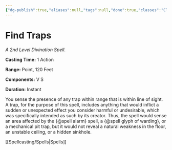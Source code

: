 ```yaml
---
{"dg-publish":true,"aliases":null,"tags":null,"done":true,"classes":"Cleric, Druid, Ranger,","spellLevel":2,"school":"Divination","source":"PHB","permalink":"/spells/find-traps/","dgHomeLink":false,"dgPassFrontmatter":true}
---
```


# Find Traps
*A 2nd Level Divination Spell.*

**Casting Time:** 1 Action

**Range:** Point, 120 Feet

**Components:** V S 

**Duration:** Instant

You sense the presence of any trap within range that is within line of sight. A trap, for the purpose of this spell, includes anything that would inflict a sudden or unexpected effect you consider harmful or undesirable, which was specifically intended as such by its creator. Thus, the spell would sense an area affected by the {@spell alarm} spell, a {@spell glyph of warding}, or a mechanical pit trap, but it would not reveal a natural weakness in the floor, an unstable ceiling, or a hidden sinkhole.

[[Spellcasting/Spells|Spells]]